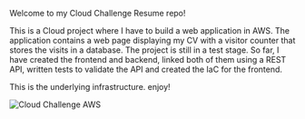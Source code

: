 Welcome to my Cloud Challenge Resume repo! 

This is a Cloud project where I have to build a web application in AWS. The application contains a web page displaying my CV with a visitor counter that stores the visits in a database. The project is still in a test stage. So far, I have created the frontend and backend, linked both of them using a REST API, written tests to validate the API and created the IaC for the frontend.

This is the underlying infrastructure. enjoy!

![Cloud Challenge AWS](https://github.com/user-attachments/assets/cedea404-911f-431d-bae7-fd61f69e3abd)
